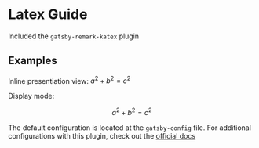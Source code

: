 ---
---

# Latex Guide

Included the `gatsby-remark-katex` plugin

## Examples

Inline presentiation view: $a^2 + b^2 = c^2$

Display mode:

$$
a^2 + b^2 = c^2
$$

The default configuration is located at the `gatsby-config` file. For additional configurations with this plugin, check out the [official docs](https://www.gatsbyjs.org/packages/gatsby-remark-katex/)
